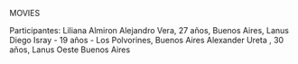 MOVIES

Participantes:
Liliana Almiron
Alejandro Vera, 27 años, Buenos Aires, Lanus
Diego Isray - 19 años - Los Polvorines, Buenos Aires
Alexander Ureta , 30 años, Lanus Oeste Buenos Aires